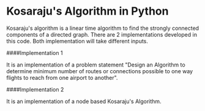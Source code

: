 # Kosaraju's Algorithm in Python
Kosaraju's algorithm is a linear time algorithm to find the strongly connected components of a directed graph.
There are 2 implementations developed in this code. Both implementation will take different inputs.

####Implementation 1

It is an implementation of a problem statement "Design an Algorithm to determine minimum number of routes or connections possible to one way flights to reach from one airport to another".

####Implementation 2

It is an implementation of a node based Kosaraju's Algorithm.